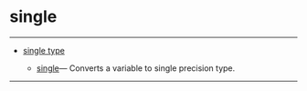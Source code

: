 <!DOCTYPE html PUBLIC "-//W3C//DTD XHTML 1.0 Strict//EN"
"http://www.w3.org/TR/xhtml1/DTD/xhtml1-strict.dtd">
<head>
<html xmlns = "http://www.w3.org/1999/xhtml">
<meta name="generator" content=
"HTML Generated by Nelson"/>
<title>single</title>
</head>

<body>
<body>
<h1 class = "refname">single</h1>
<hr/>

<div>
<ul>
<li><a href = "chapter_single.md" class = "chapter">single type</a></li>
<ul class = "list-chapter">
<li><a href = single.md class = "refentry">single</a>&mdash; <span class = "refentry-description">Converts a variable to single precision type.</span></li>
</ul>
</ul>
</div>
<hr/>

</body>
</html>

